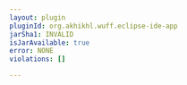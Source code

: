 ```yaml
---
layout: plugin
pluginId: org.akhikhl.wuff.eclipse-ide-app
jarSha1: INVALID
isJarAvailable: true
error: NONE
violations: []

---
```

